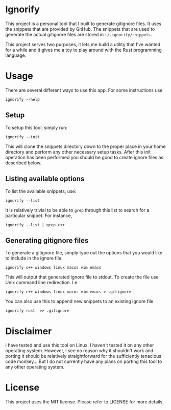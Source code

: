 Ignorify
========
This project is a personal tool that I built to generate gitignore files. It 
uses the snippets that are provided by GitHub. The snippets that are used to 
generate the actual gitignore files are stored in `~/.ignorify/snippets`. 

This project serves two purposes, it lets me build a utility that I've wanted 
for a while and it gives me a toy to play around with the Rust programming
language.

# Usage
There are several different ways to use this app. For some instructions use 
```
ignorify --help
```

## Setup
To setup this tool, simply run: 
```
ignorify --init
```
This will clone the snippets directory down to the proper place in your home directory
and perform any other necessary setup tasks. After this init operation has been performed
you should be good to create ignore files as described below.

## Listing available options
To list the available snippets, use: 
```
ignorify --list
```

It is relatively trivial to be able to `grep` through this list to search 
for a particular snippet. For instance, 
```
ignorify --list | grep c++
```

## Generating gitignore files
To generate a gitignore file, simply type out the options that you would 
like to include in the ignore file: 
```
ignorify c++ windows linux macos vim emacs 
```

This will output that generated ignore file to stdout. To create the file 
use Unix command line redirection. I.e. 
```
ignorify c++ windows linux macos vim emacs > .gitignore
```

You can also use this to append new snippets to an existing ignore file: 
```
ignorify rust  >> .gitignore 
```

# Disclaimer
I have tested and use this tool on Linux. I haven't tested it on any other operating 
system. However, I see no reason why it shouldn't work and porting it should be relatively
straightforward for the sufficiently tenacious code monkey... But I do not currently have any plans 
on porting this tool to any other operating system. 

# License
This project uses the MIT license. Please refer to LICENSE for more details. 

